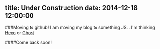 title: Under Construction
date: 2014-12-18 12:00:00
---
###Moving to github!
I am moving my blog to something JS... I'm thinking [Hexo](http://hexo.io/) or [Ghost](https://github.com/tryghost/Ghost)

####Come back soon!
